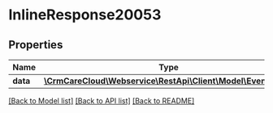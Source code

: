 # InlineResponse20053

## Properties
Name | Type | Description | Notes
------------ | ------------- | ------------- | -------------
**data** | [**\CrmCareCloud\Webservice\RestApi\Client\Model\EventGroup**](EventGroup.md) |  | [optional] 

[[Back to Model list]](../../README.md#documentation-for-models) [[Back to API list]](../../README.md#documentation-for-api-endpoints) [[Back to README]](../../README.md)

